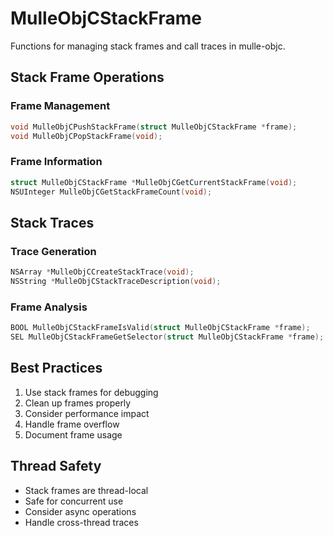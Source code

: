 # MulleObjCStackFrame

Functions for managing stack frames and call traces in mulle-objc.

## Stack Frame Operations

### Frame Management
```c
void MulleObjCPushStackFrame(struct MulleObjCStackFrame *frame);
void MulleObjCPopStackFrame(void);
```

### Frame Information
```c
struct MulleObjCStackFrame *MulleObjCGetCurrentStackFrame(void);
NSUInteger MulleObjCGetStackFrameCount(void);
```

## Stack Traces

### Trace Generation
```c
NSArray *MulleObjCCreateStackTrace(void);
NSString *MulleObjCStackTraceDescription(void);
```

### Frame Analysis
```c
BOOL MulleObjCStackFrameIsValid(struct MulleObjCStackFrame *frame);
SEL MulleObjCStackFrameGetSelector(struct MulleObjCStackFrame *frame);
```

## Best Practices

1. Use stack frames for debugging
2. Clean up frames properly
3. Consider performance impact
4. Handle frame overflow
5. Document frame usage

## Thread Safety

- Stack frames are thread-local
- Safe for concurrent use
- Consider async operations
- Handle cross-thread traces
